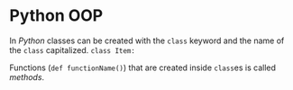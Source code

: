 <h1>Python OOP</h1>

In *Python* classes can be created with the `class` keyword and the name of the `class` capitalized.
`class Item:`

Functions (`def functionName()`) that are created inside `class`es is called *methods*.